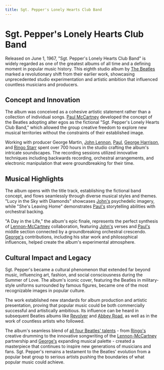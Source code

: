 ```yaml
---
title: Sgt. Pepper's Lonely Hearts Club Band
---
```

# Sgt. Pepper's Lonely Hearts Club Band

Released on June 1, 1967, "Sgt. Pepper's Lonely Hearts Club Band" is widely regarded as one of the greatest albums of all time and a defining moment in popular music history. This eighth studio album by [The Beatles](../../) marked a revolutionary shift from their earlier work, showcasing unprecedented studio experimentation and artistic ambition that influenced countless musicians and producers.

## Concept and Innovation

The album was conceived as a cohesive artistic statement rather than a collection of individual songs. [Paul McCartney](../../members/paul/) developed the concept of the Beatles adopting alter egos as the fictional "Sgt. Pepper's Lonely Hearts Club Band," which allowed the group creative freedom to explore new musical territories without the constraints of their established image.

Working with producer George Martin, [John Lennon](../../members/john/), [Paul](../../members/paul/), [George Harrison](../../members/george/), and [Ringo Starr](../../members/ringo/) spent over 700 hours in the studio crafting the album's intricate soundscapes. The recording sessions utilized innovative techniques including backwards recording, orchestral arrangements, and electronic manipulation that were groundbreaking for their time.

## Musical Highlights

The album opens with the title track, establishing the fictional band concept, and flows seamlessly through diverse musical styles and themes. "Lucy in the Sky with Diamonds" showcases [John's](../../members/john/) psychedelic imagery, while "She's Leaving Home" demonstrates [Paul's](../../members/paul/) storytelling abilities with orchestral backing.

"A Day in the Life," the album's epic finale, represents the perfect synthesis of [Lennon-McCartney](../../members/john/) collaboration, featuring [John's](../../members/john/) verses and [Paul's](../../members/paul/) middle section connected by a groundbreaking orchestral crescendo. [George's](../../members/george/) contributions, including his sitar work and philosophical influences, helped create the album's experimental atmosphere.

## Cultural Impact and Legacy

Sgt. Pepper's became a cultural phenomenon that extended far beyond music, influencing art, fashion, and social consciousness during the Summer of Love. The album's iconic cover, featuring the Beatles in military-style uniforms surrounded by famous figures, became one of the most recognizable images in popular culture.

The work established new standards for album production and artistic presentation, proving that popular music could be both commercially successful and artistically ambitious. Its influence can be heard in subsequent Beatles albums like [Revolver](../revolver/) and [Abbey Road](../abbey-road/), as well as in the work of countless artists who followed.

The album's seamless blend of [all four Beatles' talents](../../members/) - from [Ringo's](../../members/ringo/) creative drumming to the innovative songwriting of the [Lennon-McCartney](../../members/paul/) partnership and [George's](../../members/george/) expanding musical palette - created a masterpiece that continues to inspire new generations of musicians and fans. Sgt. Pepper's remains a testament to the Beatles' evolution from a popular beat group to serious artists pushing the boundaries of what popular music could achieve.